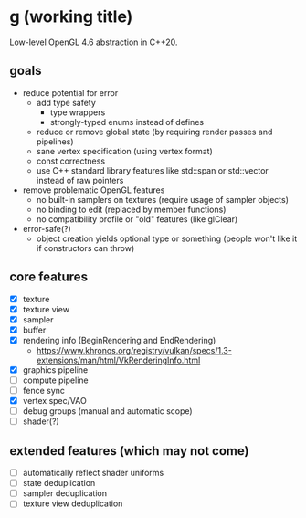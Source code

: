 # g (working title)
Low-level OpenGL 4.6 abstraction in C++20.

## goals
- reduce potential for error
  - add type safety
    - type wrappers
    - strongly-typed enums instead of defines
  - reduce or remove global state (by requiring render passes and pipelines)
  - sane vertex specification (using vertex format)
  - const correctness
  - use C++ standard library features like std::span or std::vector instead of raw pointers
- remove problematic OpenGL features
  - no built-in samplers on textures (require usage of sampler objects)
  - no binding to edit (replaced by member functions)
  - no compatibility profile or "old" features (like glClear)
- error-safe(?)
  - object creation yields optional type or something (people won't like it if constructors can throw)

## core features
- [x] texture
- [x] texture view
- [x] sampler
- [x] buffer
- [x] rendering info (BeginRendering and EndRendering)
  - https://www.khronos.org/registry/vulkan/specs/1.3-extensions/man/html/VkRenderingInfo.html
- [x] graphics pipeline
- [ ] compute pipeline
- [ ] fence sync
- [x] vertex spec/VAO
- [ ] debug groups (manual and automatic scope)
- [ ] shader(?)

## extended features (which may not come)
- [ ] automatically reflect shader uniforms
- [ ] state deduplication
- [ ] sampler deduplication
- [ ] texture view deduplication
